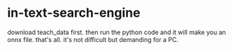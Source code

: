 # in-text-search-engine
download teach_data first. then run the python code and it will make you an onnx file. that's all. it's not difficult but demanding for a PC.
